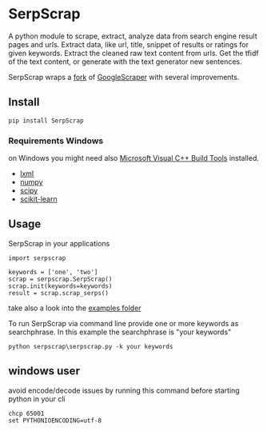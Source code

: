 # SerpScrap
A python module to scrape, extract, analyze data from search engine result pages and urls.
Extract data, like url, title, snippet of results or ratings for given keywords.
Extract the cleaned raw text content from urls.
Get the tfidf of the text content, or generate with the text generator new sentences.
 
SerpScrap wraps a [fork](https://github.com/ecoron/GoogleScraper) of [GoogleScraper](https://github.com/NikolaiT/GoogleScraper) with several improvements.

## Install

```
pip install SerpScrap
```

### Requirements Windows

on Windows you might need also [Microsoft Visual C++ Build Tools](http://landinghub.visualstudio.com/visual-cpp-build-tools) installed.

* [lxml](http://www.lfd.uci.edu/~gohlke/pythonlibs/#lxml)
* [numpy](http://www.lfd.uci.edu/~gohlke/pythonlibs/#numpy)
* [scipy](http://www.lfd.uci.edu/~gohlke/pythonlibs/#scipy)
* [scikit-learn](http://www.lfd.uci.edu/~gohlke/pythonlibs/#scikit-learn)

## Usage

SerpScrap in your applications

```
import serpscrap

keywords = ['one', 'two']
scrap = serpscrap.SerpScrap()
scrap.init(keywords=keywords)
result = scrap.scrap_serps()
```
take also a look into the [examples folder](examples/)

To run SerpScrap via command line provide one or more keywords as searchphrase.
In this example the searchphrase is "your keywords"

```
python serpscrap\serpscrap.py -k your keywords
```

## windows user

avoid encode/decode issues by running this command before starting python in your cli

```
chcp 65001
set PYTHONIOENCODING=utf-8
```
